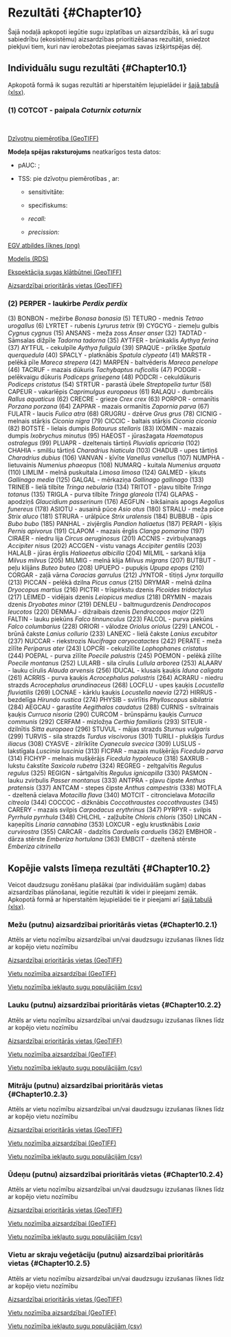 # Rezultāti {#Chapter10}

Šajā nodaļā apkopoti iegūtie sugu izplatības un aizsardzībās, kā arī sugu sabiedrību (ekosistēmu) aizsardzības prioritizēšanas rezultāti, sniedzot piekļuvi tiem, kuri nav ierobežotas pieejamas savas izšķirtspējas dēļ.

## Individuālu sugu rezultāti {#Chapter10.1}

Apkopotā formā ik sugas rezultāti ar hiperstaitēm lejupielādei ir [šajā tabulā (xlsx)]().



### (1) COTCOT - paipala *Coturnix coturnix*





<br>


[Dzīvotņu piemērotība (GeoTIFF)]()

**Modeļa spējas raksturojums** neatkarīgos testa datos:

- pAUC: ;

- TSS: pie dzīvotņu piemērotības , ar:

  - sensitivitāte: 
  
  - specifiskums: 
  
  - *recall:* 
  
  - *precission:* 

[EGV atbildes līknes (png)]()

[Modelis (RDS)]()

[Ekspektācija sugas klātbūtnei (GeoTIFF)]()

[Aizsardzībai prioritārās vietas (GeoTIFF)]()


### (2) PERPER - laukirbe *Perdix perdix*

(3) BONBON - mežirbe *Bonasa bonasia*
(5) TETURO - mednis *Tetrao urogallus*
(6) LYRTET - rubenis *Lyrurus tetrix*
(9) CYGCYG - ziemeļu gulbis *Cygnus cygnus*
(15) ANSANS - meža zoss *Anser anser*
(32) TADTAD - Sāmsalas dižpīle *Tadorna tadorna*
(35) AYTFER - brūnkaklis *Aythya ferina*
(37) AYTFUL - cekulpīle *Aythya fuligula*
(39) SPAQUE - prīkšķe *Spatula querquedula*
(40) SPACLY - platknābis *Spatula clypeata*
(41) MARSTR - pelēkā pīle *Mareca strepera*
(42) MARPEN - baltvēderis *Mareca penelope*
(46) TACRUF - mazais dūkuris *Tachybaptus ruficollis*
(47) PODGRI - pelēkvaigu dūkuris *Podiceps grisegena*
(48) PODCRI - cekuldūkuris *Podiceps cristatus*
(54) STRTUR - parastā ūbele *Streptopelia turtur*
(58) CAPEUR - vakarlēpis *Caprimulgus europaeus*
(61) RALAQU - dumbrcālis *Rallus aquaticus*
(62) CRECRE - grieze *Crex crex*
(63) PORPOR - ormanītis *Porzana porzana*
(64) ZAPPAR - mazais ormanītis *Zapornia parva*
(67) FULATR - laucis *Fulica atra*
(68) GRUGRU - dzērve *Grus grus*
(78) CICNIG - melnais stārķis *Ciconia nigra*
(79) CICCIC - baltais stārķis *Ciconia ciconia*
(82) BOTSTE - lielais dumpis *Botaurus stellaris*
(83) IXOMIN - mazais dumpis *Ixobrychus minutus*
(95) HAEOST - jūrasžagata *Haematopus ostralegus*
(99) PLUAPR - dzeltenais tārtiņš *Pluvialis apricaria*
(102) CHAHIA - smilšu tārtiņš *Charadrius hiaticula*
(103) CHADUB - upes tārtiņš *Charadrius dubius*
(106) VANVAN - ķīvīte *Vanellus vanellus*
(107) NUMPHA - lietuvainis *Numenius phaeopus*
(108) NUMARQ - kuitala *Numenius arquata*
(110) LIMLIM - melnā puskuitala *Limosa limosa*
(124) GALMED - ķikuts *Gallinago media*
(125) GALGAL - mērkaziņa *Gallinago gallinago*
(133) TRINEB - lielā tilbīte *Tringa nebularia*
(134) TRITOT - pļavu tilbīte *Tringa totanus*
(135) TRIGLA - purva tilbīte *Tringa glareola*
(174) GLAPAS - apodziņš *Glaucidium passerinum*
(176) AEGFUN - bikšainais apogs *Aegolius funereus*
(178) ASIOTU - ausainā pūce *Asio otus*
(180) STRALU - meža pūce *Strix aluco*
(181) STRURA - urālpūce *Strix uralensis*
(184) BUBBUB - ūpis *Bubo bubo*
(185) PANHAL - zivjērglis *Pandion haliaetus*
(187) PERAPI - ķīķis *Pernis apivorus*
(191) CLAPOM - mazais ērglis *Clanga pomarina*
(197) CIRAER - niedru lija *Circus aeruginosus*
(201) ACCNIS - zvirbuļvanags *Accipiter nisus*
(202) ACCGEN - vistu vanags *Accipiter gentilis*
(203) HALALB - jūras ērglis *Haliaeetus albicilla*
(204) MILMIL - sarkanā klija *Milvus milvus*
(205) MILMIG - melnā klija *Milvus migrans*
(207) BUTBUT - peļu klijāns *Buteo buteo*
(208) UPUEPO - pupuķis *Upupa epops*
(210) CORGAR - zaļā vārna *Coracias garrulus*
(212) JYNTOR - tītiņš *Jynx torquilla*
(213) PICCAN - pelēkā dzilna *Picus canus*
(215) DRYMAR - melnā dzilna *Dryocopus martius*
(216) PICTRI - trīspirkstu dzenis *Picoides tridactylus*
(217) LEIMED - vidējais dzenis *Leiopicus medius*
(218) DRYMIN - mazais dzenis *Dryobates minor*
(219) DENLEU - baltmugurdzenis *Dendrocopos leucotos*
(220) DENMAJ - dižraibais dzenis *Dendrocopos major*
(221) FALTIN - lauku piekūns *Falco tinnunculus*
(223) FALCOL - purva piekūns *Falco columbarius*
(228) ORIORI - vālodze *Oriolus oriolus*
(229) LANCOL - brūnā čakste *Lanius collurio*
(233) LANEXC - lielā čakste *Lanius excubitor*
(237) NUCCAR - riekstrozis *Nucifraga caryocatactes*
(242) PERATE - meža zīlīte *Periparus ater*
(243) LOPCRI - cekulzīlīte *Lophophanes cristatus*
(244) POEPAL - purva zīlīte *Poecile palustris*
(245) POEMON - pelēkā zīlīte *Poecile montanus*
(252) LULARB - sila cīrulis *Lullula arborea*
(253) ALAARV - lauku cīrulis *Alauda arvensis*
(256) IDUCAL - klusais ķauķis *Iduna caligata*
(261) ACRRIS - purva ķauķis *Acrocephalus palustris*
(264) ACRARU - niedru strazds *Acrocephalus arundinaceus*
(268) LOCFLU - upes ķauķis *Locustella fluviatilis*
(269) LOCNAE - kārklu ķauķis *Locustella naevia*
(272) HIRRUS - bezdelīga *Hirundo rustica*
(274) PHYSIB - svirlītis *Phylloscopus sibilatrix*
(284) AEGCAU - garastīte *Aegithalos caudatus*
(288) CURNIS - svītrainais ķauķis *Curruca nisoria*
(290) CURCOM - brūnspārnu ķauķis *Curruca communis*
(292) CERFAM - mizložņa *Certhia familiaris*
(293) SITEUR - dzilnītis *Sitta europaea*
(296) STUVUL - mājas strazds *Sturnus vulgaris*
(299) TURVIS - sila strazds *Turdus viscivorus*
(301) TURILI - plukšķis *Turdus iliacus*
(308) CYASVE - zilrīklīte *Cyanecula svecica*
(309) LUSLUS - lakstīgala *Luscinia luscinia*
(313) FICPAR - mazais mušķērājs *Ficedula parva*
(314) FICHYP - melnais mušķērājs *Ficedula hypoleuca*
(318) SAXRUB - lukstu čakstīte *Saxicola rubetra*
(324) REGREG - zeltgalvītis *Regulus regulus*
(325) REGIGN - sārtgalvītis *Regulus ignicapilla*
(330) PASMON - lauku zvirbulis *Passer montanus*
(333) ANTPRA - pļavu čipste *Anthus pratensis*
(337) ANTCAM - stepes čipste *Anthus campestris*
(338) MOTFLA - dzeltenā cielava *Motacilla flava*
(340) MOTCIT - citroncielava *Motacilla citreola*
(344) COCCOC - dižknābis *Coccothraustes coccothraustes*
(345) CARERY - mazais svilpis *Carpodacus erythrinus*
(347) PYRPYR - svilpis *Pyrrhula pyrrhula*
(348) CHLCHL - zaļžubīte *Chloris chloris*
(350) LINCAN - kaņepītis *Linaria cannabina*
(353) LOXCUR - egļu krustknābis *Loxia curvirostra*
(355) CARCAR - dadzītis *Carduelis carduelis*
(362) EMBHOR - dārza stērste *Emberiza hortulana*
(363) EMBCIT - dzeltenā stērste *Emberiza citrinella*

## Kopējie valsts līmeņa rezultāti {#Chapter10.2}

Veicot daudzsugu zonēšanu plašākai (par individuālām sugām) dabas aizsardzības plānošanai, iegūtie rezultāti ik videi ir pieejami zemāk. Apkopotā formā ar hiperstaitēm lejupielādei tie ir pieejami arī [šajā tabulā (xlsx)]().


### Mežu (putnu) aizsardzībai prioritārās vietas {#Chapter10.2.1}

Attēls ar vietu nozīmību aizsardzībai un/vai daudzsugu izzušanas līknes līdz ar kopējo vietu nozīmību

[Aizsardzībai prioritārās vietas (GeoTIFF)]()

[Vietu nozīmība aizsardzībai (GeoTIFF)]()

[Vietu nozīmība iekļauto sugu populācijām (csv)]()



### Lauku (putnu) aizsardzībai prioritārās vietas {#Chapter10.2.2}

Attēls ar vietu nozīmību aizsardzībai un/vai daudzsugu izzušanas līknes līdz ar kopējo vietu nozīmību

[Aizsardzībai prioritārās vietas (GeoTIFF)]()

[Vietu nozīmība aizsardzībai (GeoTIFF)]()

[Vietu nozīmība iekļauto sugu populācijām (csv)]()



### Mitrāju (putnu) aizsardzībai prioritārās vietas {#Chapter10.2.3}

Attēls ar vietu nozīmību aizsardzībai un/vai daudzsugu izzušanas līknes līdz ar kopējo vietu nozīmību

[Aizsardzībai prioritārās vietas (GeoTIFF)]()

[Vietu nozīmība aizsardzībai (GeoTIFF)]()

[Vietu nozīmība iekļauto sugu populācijām (csv)]()



### Ūdeņu (putnu) aizsardzībai prioritārās vietas {#Chapter10.2.4}

Attēls ar vietu nozīmību aizsardzībai un/vai daudzsugu izzušanas līknes līdz ar kopējo vietu nozīmību

[Aizsardzībai prioritārās vietas (GeoTIFF)]()

[Vietu nozīmība aizsardzībai (GeoTIFF)]()

[Vietu nozīmība iekļauto sugu populācijām (csv)]()



### Vietu ar skraju veģetāciju (putnu) aizsardzībai prioritārās vietas {#Chapter10.2.5}

Attēls ar vietu nozīmību aizsardzībai un/vai daudzsugu izzušanas līknes līdz ar kopējo vietu nozīmību

[Aizsardzībai prioritārās vietas (GeoTIFF)]()

[Vietu nozīmība aizsardzībai (GeoTIFF)]()

[Vietu nozīmība iekļauto sugu populācijām (csv)]()


